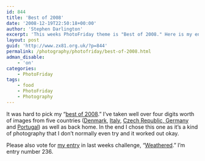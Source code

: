 ```yaml
---
id: 844
title: 'Best of 2008'
date: '2008-12-19T22:50:18+00:00'
author: 'Stephen Darlington'
excerpt: 'This weeks PhotoFriday theme is "Best of 2008." Here is my entry.'
layout: post
guid: 'http://www.zx81.org.uk/?p=844'
permalink: /photography/photofriday/best-of-2008.html
adman_disable:
    - 'on'
categories:
    - PhotoFriday
tags:
    - food
    - PhotoFriday
    - Photography
---
```


It was hard to pick my “[best of 2008](http://www.photofriday.com/archives/challenge/000835.php).” I’ve taken well over four digits worth of images from five countries ([Denmark](http://www.zx81.org.uk/travel/copenhagen-denmark.html), [Italy](http://www.zx81.org.uk/travel/tuscany-italy.html), [Czech Republic, Germany](http://www.zx81.org.uk/travel/cycling-from-the-czech-republic-to-germany.html) and [Portugal](http://www.zx81.org.uk/travel/lisbon-portugal.html)) as well as back home. In the end I chose this one as it’s a kind of photography that I don’t normally even try and it worked out okay.

Please also vote for [my entry](http://www.zx81.org.uk/photography/photofriday/weathered.html) in last weeks challenge, “[Weathered](http://www.photofriday.com/linkviewer.php?id=833).” I’m entry number 236.
